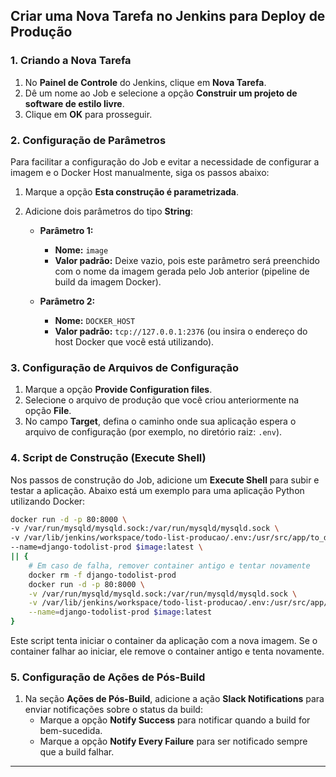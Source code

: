 ## Criar uma Nova Tarefa no Jenkins para Deploy de Produção

### 1. Criando a Nova Tarefa

1. No **Painel de Controle** do Jenkins, clique em **Nova Tarefa**.
2. Dê um nome ao Job e selecione a opção **Construir um projeto de software de estilo livre**.
3. Clique em **OK** para prosseguir.

### 2. Configuração de Parâmetros

Para facilitar a configuração do Job e evitar a necessidade de configurar a imagem e o Docker Host manualmente, siga os passos abaixo:

1. Marque a opção **Esta construção é parametrizada**.
2. Adicione dois parâmetros do tipo **String**:
   
   - **Parâmetro 1:**
     - **Nome:** `image`
     - **Valor padrão:** Deixe vazio, pois este parâmetro será preenchido com o nome da imagem gerada pelo Job anterior (pipeline de build da imagem Docker).
   
   - **Parâmetro 2:**
     - **Nome:** `DOCKER_HOST`
     - **Valor padrão:** `tcp://127.0.0.1:2376` (ou insira o endereço do host Docker que você está utilizando).

### 3. Configuração de Arquivos de Configuração

1. Marque a opção **Provide Configuration files**.
2. Selecione o arquivo de produção que você criou anteriormente na opção **File**.
3. No campo **Target**, defina o caminho onde sua aplicação espera o arquivo de configuração (por exemplo, no diretório raiz: `.env`).

### 4. Script de Construção (Execute Shell)

Nos passos de construção do Job, adicione um **Execute Shell** para subir e testar a aplicação. Abaixo está um exemplo para uma aplicação Python utilizando Docker:

```bash
docker run -d -p 80:8000 \
-v /var/run/mysqld/mysqld.sock:/var/run/mysqld/mysqld.sock \
-v /var/lib/jenkins/workspace/todo-list-producao/.env:/usr/src/app/to_do/.env \
--name=django-todolist-prod $image:latest \
|| { 
    # Em caso de falha, remover container antigo e tentar novamente
    docker rm -f django-todolist-prod
    docker run -d -p 80:8000 \
    -v /var/run/mysqld/mysqld.sock:/var/run/mysqld/mysqld.sock \
    -v /var/lib/jenkins/workspace/todo-list-producao/.env:/usr/src/app/to_do/.env \
    --name=django-todolist-prod $image:latest
}
```

Este script tenta iniciar o container da aplicação com a nova imagem. Se o container falhar ao iniciar, ele remove o container antigo e tenta novamente.

### 5. Configuração de Ações de Pós-Build

1. Na seção **Ações de Pós-Build**, adicione a ação **Slack Notifications** para enviar notificações sobre o status da build:
   - Marque a opção **Notify Success** para notificar quando a build for bem-sucedida.
   - Marque a opção **Notify Every Failure** para ser notificado sempre que a build falhar.

---
